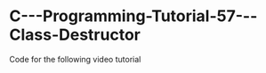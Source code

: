 C---Programming-Tutorial-57---Class-Destructor
==============================================

Code for the following video tutorial 
